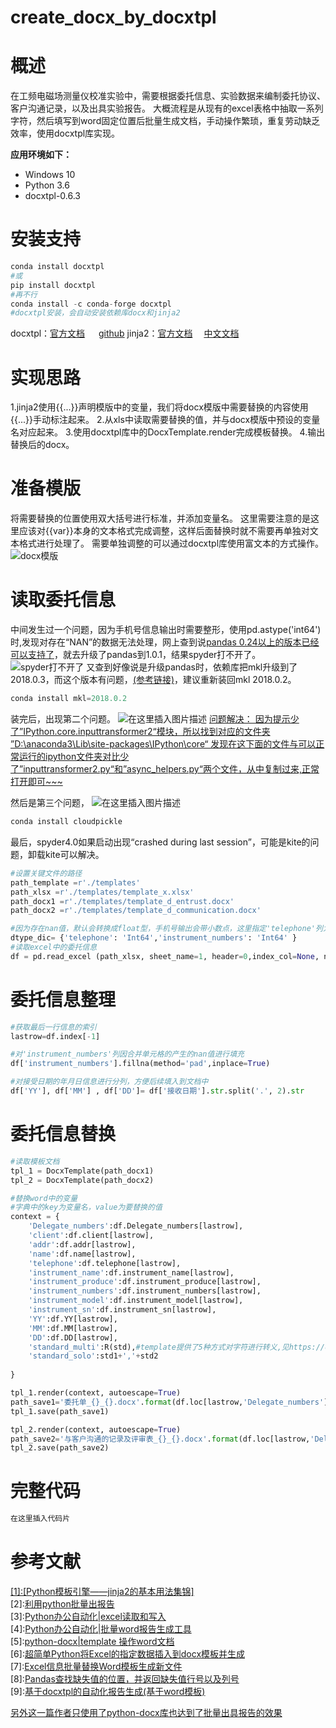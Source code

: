 # create_docx_by_docxtpl
# 概述

在工频电磁场测量仪校准实验中，需要根据委托信息、实验数据来编制委托协议、客户沟通记录，以及出具实验报告。
大概流程是从现有的excel表格中抽取一系列字符，然后填写到word固定位置后批量生成文档，手动操作繁琐，重复劳动缺乏效率，使用docxtpl库实现。

 **应用环境如下：**
* Windows 10
* Python 3.6
* docxtpl-0.6.3

# 安装支持
```python
conda install docxtpl
#或
pip install docxtpl
#再不行
conda install -c conda-forge docxtpl
#docxtpl安装，会自动安装依赖库docx和jinja2
```
docxtpl：[官方文档](https://docxtpl.readthedocs.io/en/latest/) 　 [github](https://github.com/elapouya/python-docx-template)
jinja2：[官方文档](https://jinja.palletsprojects.com/en/2.10.x/)　 [中文文档](http://docs.jinkan.org/docs/jinja2/templates.html#import-visibility)

# 实现思路
1.jinja2使用{{...}}声明模版中的变量，我们将docx模版中需要替换的内容使用{{...}}手动标注起来。
2.从xls中读取需要替换的值，并与docx模版中预设的变量名对应起来。
3.使用docxtpl库中的DocxTemplate.render完成模板替换。
4.输出替换后的docx。

# 准备模版
将需要替换的位置使用双大括号进行标准，并添加变量名。
这里需要注意的是这里应该对{{var}}本身的文本格式完成调整，这样后面替换时就不需要再单独对文本格式进行处理了。
需要单独调整的可以通过docxtpl库使用富文本的方式操作。
![docx模版](https://img-blog.csdnimg.cn/20200311231520577.png)
# 读取委托信息
中间发生过一个问题，因为手机号信息输出时需要整形，使用pd.astype('int64')时,发现对存在“NAN”的数据无法处理，网上查到说[pandas 0.24以上的版本已经可以支持了](https://stackoverflow.com/questions/11548005/numpy-or-pandas-keeping-array-type-as-integer-while-having-a-nan-value)，就去升级了pandas到1.0.1，结果spyder打不开了。
![spyder打不开了](https://img-blog.csdnimg.cn/20200312184819578.png)
又查到好像说是升级pandas时，依赖库把mkl升级到了2018.0.3，而这个版本有问题，[(参考链接)](https://github.com/spyder-ide/spyder/issues/7357)，建议重新装回mkl 2018.0.2。
```python
conda install mkl=2018.0.2
```
装完后，出现第二个问题。
![在这里插入图片描述](https://img-blog.csdnimg.cn/20200312221228827.png?x-oss-process=image/watermark,type_ZmFuZ3poZW5naGVpdGk,shadow_10,text_aHR0cHM6Ly9ibG9nLmNzZG4ubmV0L2JmaGg1MjE=,size_16,color_FFFFFF,t_70)
[问题解决：
因为提示少了”IPython.core.inputtransformer2“模块，所以找到对应的文件夹
”D:\anaconda3\Lib\site-packages\IPython\core“
发现在这下面的文件与可以正常运行的ipython文件夹对比少了”inputtransformer2.py“和”async_helpers.py“两个文件，从中复制过来,正常打开即可~~~](https://blog.csdn.net/Y_yuxiaoyu/article/details/103792381)

然后是第三个问题，
![在这里插入图片描述](https://img-blog.csdnimg.cn/20200312221530823.png?x-oss-process=image/watermark,type_ZmFuZ3poZW5naGVpdGk,shadow_10,text_aHR0cHM6Ly9ibG9nLmNzZG4ubmV0L2JmaGg1MjE=,size_16,color_FFFFFF,t_70)
```python
conda install cloudpickle
```
最后，spyder4.0如果启动出现“crashed during last session”，可能是kite的问题，卸载kite可以解决。

```python
#设置关键文件的路径
path_template =r'./templates'
path_xlsx =r'./templates/template_x.xlsx'
path_docx1 =r'./templates/template_d_entrust.docx'
path_docx2 =r'./templates/template_d_communication.docx'

#因为存在nan值，默认会转换成float型，手机号输出会带小数点，这里指定'telephone'列为Int64型,pd在0.24以后版本已经可以将含有nan值的数组保存为整型。
dtype_dic= {'telephone': 'Int64','instrument_numbers': 'Int64' }
#读取excel中的委托信息
df = pd.read_excel (path_xlsx, sheet_name=1, header=0,index_col=None, na_values = [ 'NA' ], dtype = dtype_dic)

```
# 委托信息整理

```python
#获取最后一行信息的索引
lastrow=df.index[-1]

#对'instrument_numbers'列因合并单元格的产生的nan值进行填充
df['instrument_numbers'].fillna(method='pad',inplace=True)

#对接受日期的年月日信息进行分列，方便后续填入到文档中
df['YY'], df['MM'] , df['DD']= df['接收日期'].str.split('.', 2).str
```

# 委托信息替换

```python
#读取模板文档
tpl_1 = DocxTemplate(path_docx1)
tpl_2 = DocxTemplate(path_docx2)

#替换word中的变量
#字典中的key为变量名，value为要替换的值
context = { 
    'Delegate_numbers':df.Delegate_numbers[lastrow],
    'client':df.client[lastrow],
    'addr':df.addr[lastrow],
    'name':df.name[lastrow],
    'telephone':df.telephone[lastrow],
    'instrument_name':df.instrument_name[lastrow],
    'instrument_produce':df.instrument_produce[lastrow],
    'instrument_numbers':df.instrument_numbers[lastrow],
    'instrument_model':df.instrument_model[lastrow],
    'instrument_sn':df.instrument_sn[lastrow],
    'YY':df.YY[lastrow],
    'MM':df.MM[lastrow],
    'DD':df.DD[lastrow],
    'standard_multi':R(std),#template提供了5种方式对字符进行转义,见https://docxtpl.readthedocs.io/en/latest/index.html
    'standard_solo':std1+','+std2
    
}

tpl_1.render(context, autoescape=True)
path_save1='委托单_{}_{}.docx'.format(df.loc[lastrow,'Delegate_numbers'],df.loc[lastrow,'client'])
tpl_1.save(path_save1)

tpl_2.render(context, autoescape=True)
path_save2='与客户沟通的记录及评审表_{}_{}.docx'.format(df.loc[lastrow,'Delegate_numbers'],df.loc[lastrow,'client'])
tpl_2.save(path_save2)
```


# 完整代码

```python
在这里插入代码片
```

# 参考文献

[[1]:[Python模板引擎——jinja2的基本用法集锦]](https://www.jianshu.com/p/3bd05fc58776)  
[2]:[利用python批量出报告](https://www.capallen.top/2019/%E5%88%A9%E7%94%A8python%E6%89%B9%E9%87%8F%E5%86%99%E6%8A%A5%E5%91%8A)  
[3]:[Python办公自动化|excel读取和写入](https://www.capallen.top/2019/%E5%88%A9%E7%94%A8python%E6%89%B9%E9%87%8F%E5%86%99%E6%8A%A5%E5%91%8A)  
[4]:[Python办公自动化|批量word报告生成工具](https://www.capallen.top/2019/%E5%88%A9%E7%94%A8python%E6%89%B9%E9%87%8F%E5%86%99%E6%8A%A5%E5%91%8A)  
[5]:[python-docx|template 操作word文档](https://www.capallen.top/2019/%E5%88%A9%E7%94%A8python%E6%89%B9%E9%87%8F%E5%86%99%E6%8A%A5%E5%91%8A)  
[6]:[超简单Python将Excel的指定数据插入到docx模板并生成](https://blog.csdn.net/weixin_41133061/article/details/88543432)  
[7]:[Excel信息批量替换Word模板生成新文件](https://blog.csdn.net/chen8782186/article/details/98784005?depth_1-utm_source=distribute.pc_relevant.none-task&utm_source=distribute.pc_relevant.none-task)  
[8]:[Pandas查找缺失值的位置，并返回缺失值行号以及列号](https://blog.csdn.net/u010924297/article/details/80060229)  
[9]:[基于docxtpl的自动化报告生成(基于word模板)](https://blog.csdn.net/yycoolsam/article/details/103255271?ops_request_misc=%257B%2522request%255Fid%2522%253A%2522158488225319724811860476%2522%252C%2522scm%2522%253A%252220140713.130056874..%2522%257D&request_id=158488225319724811860476&biz_id=0&utm_source=distribute.pc_search_result.none-task)  




[另外这一篇作者只使用了python-docx库也达到了批量出具报告的效果](https://cloud.tencent.com/developer/article/1573184)
